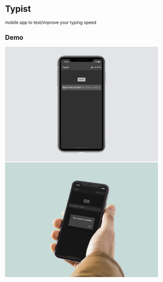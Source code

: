 # Typist

mobile app to test/improve your typing speed

## Demo

![Alt text](assets/iphone-x-mockup.png?raw=true "Typing")
![Alt text](assets/iphone-x-in-hand-mockup.png?raw=true "Typing")

